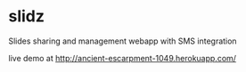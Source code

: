 slidz
=====

Slides sharing and management webapp with SMS integration

live demo at http://ancient-escarpment-1049.herokuapp.com/
